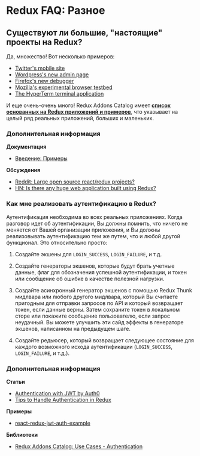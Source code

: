 # Redux FAQ: Разное

## Существуют ли большие, "настоящие" проекты на Redux?

Да, множество! Вот несколько примеров:

- [Twitter's mobile site](https://twitter.com/necolas/status/727538799966715904)
- [Wordpress's new admin page](https://github.com/Automattic/wp-calypso)
- [Firefox's new debugger](https://github.com/jlongster/debugger.html)
- [Mozilla's experimental browser testbed](https://github.com/mozilla/tofino)
- [The HyperTerm terminal application](https://github.com/zeit/hyperterm)

И еще очень-очень много! Redux Addons Catalog имеет **[список основанных на Redux приложений и примеров](https://github.com/markerikson/redux-ecosystem-links/blob/master/apps-and-examples.md)**, что указывает на целый ряд реальных приложений, больших и маленьких.

### Дополнительная информация

**Документация**

- [Введение: Примеры](/docs/introduction/Examples.md)

**Обсуждения**

- [Reddit: Large open source react/redux projects?](https://www.reddit.com/r/reactjs/comments/496db2/large_open_source_reactredux_projects/)
- [HN: Is there any huge web application built using Redux?](https://news.ycombinator.com/item?id=10710240)

### Как мне реализовать аутентификацию в Redux?

Аутентификация необходима во всех реальных приложениях. Когда разговор идет об аутентификации, Вы должны помнить, что ничего не меняется от Вашей организации приложения, и Вы должны реализовывать аутентификацию тем же путем, что и любой другой функционал. Это относительно просто:

1. Создайте экшены для `LOGIN_SUCCESS`, `LOGIN_FAILURE`, и т.д.

2. Создайте генераторы экшенов, которые будут брать учетные данные, флаг для обозначения успешной аутентификации, и токен или сообщение об ошибке в качестве полезной нагрузки.

3. Создайте асинхронный генератор экшенов с помощью Redux Thunk мидлвара или любого другого мидлвара, который Вы считаете пригодным для отправки запросов по API и который возвращает токен, если данные верны. Затем сохраните токен в локальном сторе или покажите сообщение пользователю, если запрос неудачный. Вы можете улучшить эти сайд эффекты в генераторе экшенов, написанном на предыдущем шаге.

4. Создайте редьюсер, который возвращает следующее состояние для каждого возможного исхода аутентификации (`LOGIN_SUCCESS`, `LOGIN_FAILURE`, и т.д.).

### Дополнительная информация

**Статьи**

- [Authentication with JWT by Auth0](https://auth0.com/blog/2016/01/04/secure-your-react-and-redux-app-with-jwt-authentication/)
- [Tips to Handle Authentication in Redux](https://medium.com/@MattiaManzati/tips-to-handle-authentication-in-redux-2-introducing-redux-saga-130d6872fbe7)

**Примеры**

- [react-redux-jwt-auth-example](https://github.com/joshgeller/react-redux-jwt-auth-example)

**Библиотеки**

- [Redux Addons Catalog: Use Cases - Authentication](https://github.com/markerikson/redux-ecosystem-links/blob/master/use-cases.md#authentication)
